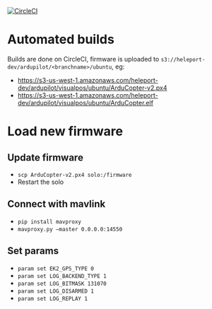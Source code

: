 [![CircleCI](https://circleci.com/gh/heleport/ardupilot.svg?style=svg)](https://circleci.com/gh/heleport/ardupilot)

# Automated builds

Builds are done on CircleCI, firmware is uploaded to `s3://heleport-dev/ardupilot/<branchname>/ubuntu`, eg:
* https://s3-us-west-1.amazonaws.com/heleport-dev/ardupilot/visualpos/ubuntu/ArduCopter-v2.px4
* https://s3-us-west-1.amazonaws.com/heleport-dev/ardupilot/visualpos/ubuntu/ArduCopter.elf

# Load new firmware

## Update firmware

* `scp ArduCopter-v2.px4 solo:/firmware`
* Restart the solo

## Connect with mavlink

* `pip install mavproxy`
* `mavproxy.py —master 0.0.0.0:14550`

## Set params

* `param set EK2_GPS_TYPE 0`
* `param set LOG_BACKEND_TYPE 1`
* `param set LOG_BITMASK 131070`
* `param set LOG_DISARMED 1`
* `param set LOG_REPLAY 1`